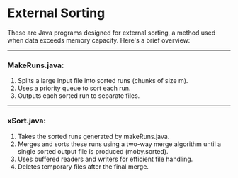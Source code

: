 <div>
  <div>
    <h1>External Sorting</h1>
    <p>
      These are Java programs designed for external sorting, a method used when data exceeds memory capacity. Here's a brief overview:
    </p>
  </div>
  <hr>
  <div>
    <h3>MakeRuns.java:</h3>
    <ol>
      <li>Splits a large input file into sorted runs (chunks of size m).</li>
      <li>Uses a priority queue to sort each run.</li>
      <li>Outputs each sorted run to separate files.</li>
    </ol>
  </div>
  <hr>
  <div>
    <h3>xSort.java:</h3>
    <ol>
      <li>Takes the sorted runs generated by makeRuns.java.</li>
      <li>Merges and sorts these runs using a two-way merge algorithm until a single sorted output file is produced (moby.sorted).</li>
      <li>Uses buffered readers and writers for efficient file handling.</li>
      <li>Deletes temporary files after the final merge.</li>
    </ol>
  </div>
</div>
